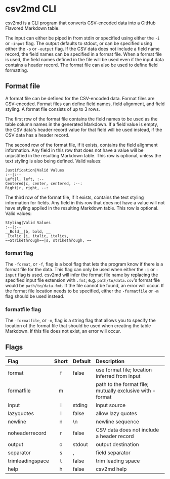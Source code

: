 csv2md CLI
==========

csv2md is a CLI program that converts CSV-encoded data into a GitHub Flavored Markdown table.

The input can either be piped in from stdin or specified using either the `-i` or `-input` flag.  The output defaults to stdout, or can be specified using either the `-o` or `-output` flag.  If the CSV data does not include a field name record, the field names can be specified in a format file.  When a format file is used, the field names defined in the file will be used even if the input data contains a header record.  The format file can also be used to define field formatting.

## Format file
A format file can be defined for the CSV-encoded data.  Format files are CSV-encoded.  Format files can define field names, field alignment, and field styling.  A format file consists of up to 3 rows.

The first row of the format file contains the field names to be used as the table column names in the generated Markdown.  If a field value is empty, the CSV data's header record value for that field will be used instead, if the CSV data has a header record.

The second row of the format file, if it exists, contains the field alignment information.  Any field in this row that does not have a value will be unjustified in the resulting Markdown table.  This row is optional, unless the text styling is also being defined.  Valid values:

    Justification|Valid Values  
    :--|:--  
    Left|l, left, :--  
    Centered|c, center, centered, :--:  
    Right|r, right, --:  


The third row of the format file, if it exists, contains the text styling information for fields.  Any field in this row that does not have a value will not have styling applied in the resulting Markdown table.  This row is optional.  Valid values:  

    Styling|Valid Values
    :--|:--
    __Bold__|b, bold, __  
    _Italic_|i, italic, italics, _  
    ~~Strikethrough~~|s, strikethrough, ~~  

### format flag

The `-format`, or `-f`, flag is a bool flag that lets the program know if there is a format file for the data.  This flag can only be used when either the `-i` or `-input` flag is used.  csv2md will infer the format file name by replacing the specified input file extension with `.fmt`; e.g. `path/to/data.csv`'s format file would be `path/to/data.fmt`.  If the file cannot be found, an error will occur.  If the format file location needs to be specified, either the `-formatfile` or `-m` flag should be used instead.

### formatfile flag

The `-formatfile`, or `-m`, flag is a string flag that allows you to specify the location of the format file that should be used when creating the table Markdown.  If this file does not exist, an error will occur.

## Flags

Flag|Short|Default|Description  
:--|:--:|:--|:--  
format|f|false|use format file; location inferred from input  
formatfile|m||path to the format file; mutually exclusive with -format  
input|i|stding|input source
lazyquotes|l|false|allow lazy quotes  
newline|n|\n|newline sequence  
noheaderrecord|r|false|CSV data does not include a header record  
output|o|stdout|output destination  
separator|s|,|field separator  
trimleadingspace|t|false|trim leading space  
help|h|false|csv2md help  
